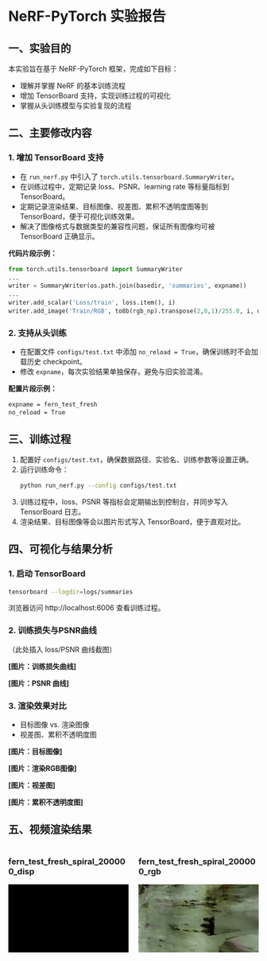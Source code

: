 # NeRF-PyTorch 实验报告

## 一、实验目的

本实验旨在基于 NeRF-PyTorch 框架，完成如下目标：
- 理解并掌握 NeRF 的基本训练流程
- 增加 TensorBoard 支持，实现训练过程的可视化
- 掌握从头训练模型与实验复现的流程

## 二、主要修改内容

### 1. 增加 TensorBoard 支持
- 在 `run_nerf.py` 中引入了 `torch.utils.tensorboard.SummaryWriter`。
- 在训练过程中，定期记录 loss、PSNR、learning rate 等标量指标到 TensorBoard。
- 定期记录渲染结果、目标图像、视差图、累积不透明度图等到 TensorBoard，便于可视化训练效果。
- 解决了图像格式与数据类型的兼容性问题，保证所有图像均可被 TensorBoard 正确显示。

**代码片段示例：**
```python
from torch.utils.tensorboard import SummaryWriter
...
writer = SummaryWriter(os.path.join(basedir, 'summaries', expname))
...
writer.add_scalar('Loss/train', loss.item(), i)
writer.add_image('Train/RGB', to8b(rgb_np).transpose(2,0,1)/255.0, i, dataformats='CHW')
```

### 2. 支持从头训练
- 在配置文件 `configs/test.txt` 中添加 `no_reload = True`，确保训练时不会加载历史 checkpoint。
- 修改 `expname`，每次实验结果单独保存，避免与旧实验混淆。

**配置片段示例：**
```
expname = fern_test_fresh
no_reload = True
```

## 三、训练过程

1. 配置好 `configs/test.txt`，确保数据路径、实验名、训练参数等设置正确。
2. 运行训练命令：
   ```bash
   python run_nerf.py --config configs/test.txt
   ```
3. 训练过程中，loss、PSNR 等指标会定期输出到控制台，并同步写入 TensorBoard 日志。
4. 渲染结果、目标图像等会以图片形式写入 TensorBoard，便于直观对比。

## 四、可视化与结果分析

### 1. 启动 TensorBoard
```bash
tensorboard --logdir=logs/summaries
```
浏览器访问 http://localhost:6006 查看训练过程。

### 2. 训练损失与PSNR曲线
（此处插入 loss/PSNR 曲线截图）

**[图片：训练损失曲线]**

**[图片：PSNR 曲线]**

### 3. 渲染效果对比
- 目标图像 vs. 渲染图像
- 视差图、累积不透明度图

**[图片：目标图像]**

**[图片：渲染RGB图像]**

**[图片：视差图]**

**[图片：累积不透明度图]**

## 五、视频渲染结果

<div style="display: flex; justify-content: space-between; width: 100%;">
  <div style="width: 48%;">
    <h3>fern_test_fresh_spiral_200000_disp</h3>
    <img src="nerf_results/nerf_1.gif" width="100%">
  </div>
  <div style="width: 48%;">
    <h3>fern_test_fresh_spiral_200000_rgb</h3>
    <img src="nerf_results/nerf_2.gif" width="100%">
  </div>
</div>
